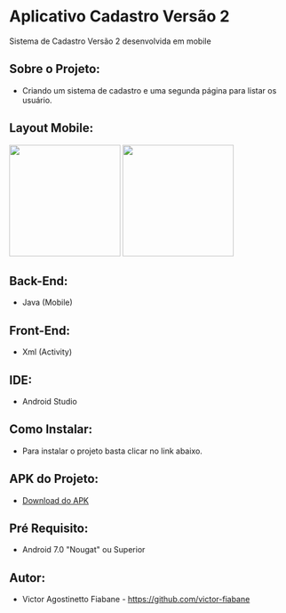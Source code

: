 # Aplicativo Cadastro Versão 2
  Sistema de Cadastro Versão 2 desenvolvida em mobile
## Sobre o Projeto:
  * Criando um sistema de cadastro e uma segunda página para listar os usuário.
## Layout Mobile:
<img width=200px src="https://github.com/victor-fiabane/SistemaCadastrov2/assets/83031314/2e9f885b-c3f0-4549-8c83-da7d0d94c94d"/>
<img width=200px src="https://github.com/victor-fiabane/SistemaCadastrov2/assets/83031314/fdb7e7d9-801f-4061-9fc1-cdb794d4b6e4"/>

## Back-End:
  * Java (Mobile)
## Front-End:
  * Xml (Activity)
## IDE:
  * Android Studio
## Como Instalar:
  * Para instalar o projeto basta clicar no link abaixo.
## APK do Projeto:
  * <a href="./app-CadastroV2.apk">Download do APK</a>
## Pré Requisito:
  * Android 7.0 "Nougat" ou Superior
## Autor:
  * Victor Agostinetto Fiabane - https://github.com/victor-fiabane
